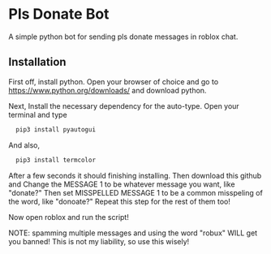 
# Pls Donate Bot

A simple python bot for sending pls donate messages in roblox chat.


## Installation

First off, install python.
Open your browser of choice and go to https://www.python.org/downloads/ and download python.

Next, Install the necessary dependency for the auto-type. Open your terminal and type
```bash
  pip3 install pyautogui
```
And also,
```bash
  pip3 install termcolor
```
After a few seconds it should finishing installing. 
Then download this github and Change the MESSAGE 1 to be whatever message you want, like "donate?" Then set MISSPELLED MESSAGE 1 to be a common misspeling of the word, like "donoate?"
Repeat this step for the rest of them too!

Now open roblox and run the script!

NOTE: spamming multiple messages and using the word "robux" WILL get you banned! This is not my liability, so use this wisely!
